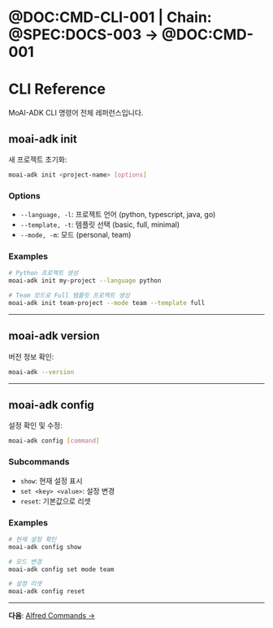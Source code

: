 # @DOC:CMD-CLI-001 | Chain: @SPEC:DOCS-003 -> @DOC:CMD-001

# CLI Reference

MoAI-ADK CLI 명령어 전체 레퍼런스입니다.

## moai-adk init

새 프로젝트 초기화:

```bash
moai-adk init <project-name> [options]
```

### Options

- `--language, -l`: 프로젝트 언어 (python, typescript, java, go)
- `--template, -t`: 템플릿 선택 (basic, full, minimal)
- `--mode, -m`: 모드 (personal, team)

### Examples

```bash
# Python 프로젝트 생성
moai-adk init my-project --language python

# Team 모드로 Full 템플릿 프로젝트 생성
moai-adk init team-project --mode team --template full
```

---

## moai-adk version

버전 정보 확인:

```bash
moai-adk --version
```

---

## moai-adk config

설정 확인 및 수정:

```bash
moai-adk config [command]
```

### Subcommands

- `show`: 현재 설정 표시
- `set <key> <value>`: 설정 변경
- `reset`: 기본값으로 리셋

### Examples

```bash
# 현재 설정 확인
moai-adk config show

# 모드 변경
moai-adk config set mode team

# 설정 리셋
moai-adk config reset
```

---

**다음**: [Alfred Commands →](alfred-commands.md)
